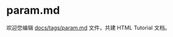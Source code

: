 param.md
===

欢迎您编辑 <a target="__blank" href="https://github.com/jaywcjlove/html-tutorial/blob/master/docs/tags/param.md">docs/tags/param.md</a> 文件，共建 HTML Tutorial 文档。